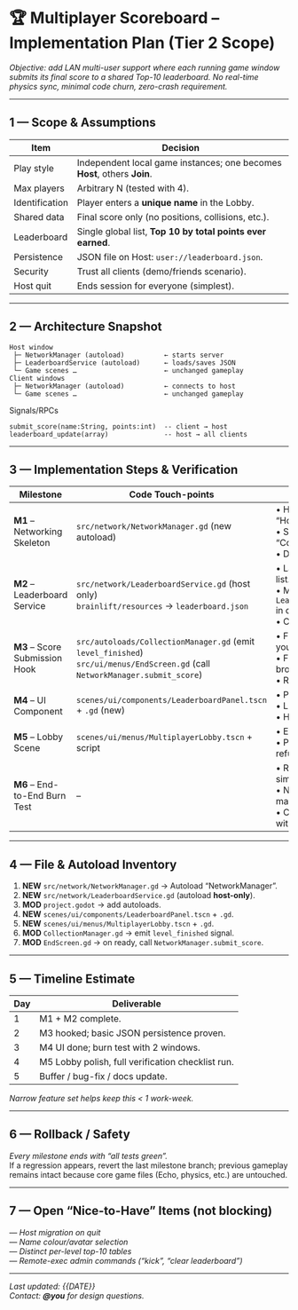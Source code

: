 # 🏆 Multiplayer Scoreboard – Implementation Plan (Tier 2 Scope)

*Objective: add LAN multi-user support where each running game window submits its final score to a shared Top-10 leaderboard.  No real-time physics sync, minimal code churn, zero-crash requirement.*

---

## 1 — Scope & Assumptions
| Item | Decision |
|------|----------|
| Play style | Independent local game instances; one becomes **Host**, others **Join**. |
| Max players | Arbitrary N (tested with 4). |
| Identification | Player enters a **unique name** in the Lobby. |
| Shared data | Final score only (no positions, collisions, etc.). |
| Leaderboard | Single global list, **Top 10 by total points ever earned**. |
| Persistence | JSON file on Host: `user://leaderboard.json`. |
| Security | Trust all clients (demo/friends scenario). |
| Host quit | Ends session for everyone (simplest). |

---

## 2 — Architecture Snapshot
```
Host window
 ├─ NetworkManager (autoload)          ← starts server
 ├─ LeaderboardService (autoload)      ← loads/saves JSON
 └─ Game scenes …                      ← unchanged gameplay
Client windows
 ├─ NetworkManager (autoload)          ← connects to host
 └─ Game scenes …                      ← unchanged gameplay
```
Signals/RPCs  
```
submit_score(name:String, points:int)  -- client → host
leaderboard_update(array)              -- host → all clients
```

---

## 3 — Implementation Steps & Verification

| Milestone | Code Touch-points | What to Test / Verify |
|-----------|------------------|-----------------------|
| **M1** – Networking Skeleton | `src/network/NetworkManager.gd` (new autoload) | • Host can “Create Room” → console prints “Hosting at *:4321”<br>• Second window “Join” → console prints “Connected, peer_id = 2”<br>• Disconnect cleanly with **Esc**. |
| **M2** – Leaderboard Service | `src/network/LeaderboardService.gd` (host only)<br>`brainlift/resources` → `leaderboard.json` | • Launch host, file auto-created with empty list.<br>• Manually call `LeaderboardService._debug_add_fake_scores()` in debug — list broadcasts to clients.<br>• Clients receive `leaderboard_update` signal. |
| **M3** – Score Submission Hook | `src/autoloads/CollectionManager.gd` (emit `level_finished`)<br>`src/ui/menus/EndScreen.gd` (call `NetworkManager.submit_score`) | • Finish a level on host: leaderboard shows your score.<br>• Finish on client: host JSON updates, broadcast reflects new order.<br>• Restart session → scores persisted. |
| **M4** – UI Component | `scenes/ui/components/LeaderboardPanel.tscn` + `.gd` (new) | • Panel displays 10 rows (name, points).<br>• Live update when new entry arrives.<br>• Handles fewer than 10 gracefully. |
| **M5** – Lobby Scene | `scenes/ui/menus/MultiplayerLobby.tscn` + script | • Enter name, choose Host/Join.<br>• Prevent empty/duplicate name (client refuses connect). |
| **M6** – End-to-End Burn Test | – | • Run 3 clients + host, complete level simultaneously.<br>• No crashes, scores ordered correctly, JSON matches UI.<br>• Close host → clients drop to title menu without errors. |

---

## 4 — File & Autoload Inventory

1. **NEW** `src/network/NetworkManager.gd` → Autoload “NetworkManager”.  
2. **NEW** `src/network/LeaderboardService.gd` (autoload **host-only**).  
3. **MOD** `project.godot` → add autoloads.  
4. **NEW** `scenes/ui/components/LeaderboardPanel.tscn` + `.gd`.  
5. **NEW** `scenes/ui/menus/MultiplayerLobby.tscn` + `.gd`.  
6. **MOD** `CollectionManager.gd` → emit `level_finished` signal.  
7. **MOD** `EndScreen.gd` → on ready, call `NetworkManager.submit_score`.

---

## 5 — Timeline Estimate

| Day | Deliverable |
|-----|-------------|
| 1   | M1 + M2 complete. |
| 2   | M3 hooked; basic JSON persistence proven. |
| 3   | M4 UI done; burn test with 2 windows. |
| 4   | M5 Lobby polish, full verification checklist run. |
| 5   | Buffer / bug-fix / docs update. |

*Narrow feature set helps keep this < 1 work-week.*

---

## 6 — Rollback / Safety

*Every milestone ends with “all tests green”.*  
If a regression appears, revert the last milestone branch; previous gameplay remains intact because core game files (Echo, physics, etc.) are untouched.

---

## 7 — Open “Nice-to-Have” Items (not blocking)

*— Host migration on quit*  
*— Name colour/avatar selection*  
*— Distinct per-level top-10 tables*  
*— Remote-exec admin commands (“kick”, “clear leaderboard”)*

---

_Last updated: {{DATE}}_  
_Contact: **@you** for design questions._ 